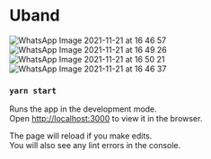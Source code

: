 # Uband
![WhatsApp Image 2021-11-21 at 16 46 57](https://user-images.githubusercontent.com/62288669/144725237-0bf15df8-77ac-40e8-9db0-5a72091c578f.jpeg)
![WhatsApp Image 2021-11-21 at 16 49 26](https://user-images.githubusercontent.com/62288669/144725241-946d3c9a-3b86-4b8a-92ec-8b338967fc84.jpeg)
![WhatsApp Image 2021-11-21 at 16 50 21](https://user-images.githubusercontent.com/62288669/144725242-38bbc511-eae6-4167-a353-a9d8fb8010f7.jpeg)
![WhatsApp Image 2021-11-21 at 16 46 37](https://user-images.githubusercontent.com/62288669/144725243-e3b9fe27-bde3-47a4-b544-c8c4c2b2a439.jpeg)

### `yarn start`

Runs the app in the development mode.\
Open [http://localhost:3000](http://localhost:3000) to view it in the browser.

The page will reload if you make edits.\
You will also see any lint errors in the console.
